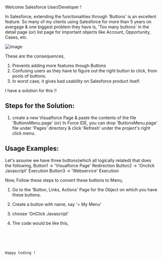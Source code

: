 Welcome Salesforce User/Developer !

In Salesforce, extending the functionalities through 'Buttons' is an excellent feature. 
So many of my clients using Salesforce for more than 5 years on avergage & one biggest problem they have is, 
'Too many buttons' in the detail page (or) list page for important objects like Account, Opportunity, Cases, etc.

![image](https://cloud.githubusercontent.com/assets/4547493/18390403/fbf4a46a-76a1-11e6-9aa6-4e72cd145ccf.png)


These are the consequences,
   1. Prevents adding more features though Buttons  
   2. Confusing users as they have to figure out the right button to click, from pools of buttons.
   3. In worst case, it gives bad usability on Salesforce product itself.
   
I have a solution for this !!

Steps for the Solution:
-----------------------
1. create a new Visualforce Page & paste the contents of the file 'ButtonsMenu.page'
    (or)
   In Force IDE, you can drop 'ButtonsMenu.page' file under 'Pages' directory & click 'Refresh' under the project's
   right click menu.

Usage Examples:
---------------
Let's assume we have three buttons(which all logically related) that does the following,
	Button1 -> 'Visualforce Page' Redirection
	Button2 -> 'Onclick Javascript' Execution
	Button3 -> 'Webservice' Execution
	
Now, Follow these steps to convert these buttons to Menu,
1) Go to the 'Button, Links, Actions' Page for the Object on which you have these buttons.
2) Create a button with name, say '= My Menu'
3) choose 'OnClick Javascript'
4) The code would be like this,
	
	<code>
	
Happy Coding !
	
